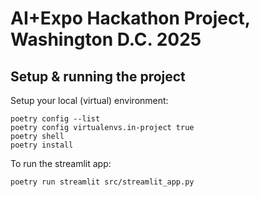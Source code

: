 # AI+Expo Hackathon Project, Washington D.C. 2025

## Setup & running the project

Setup your local (virtual) environment:

```
poetry config --list
poetry config virtualenvs.in-project true
poetry shell
poetry install
```

To run the streamlit app:

```
poetry run streamlit src/streamlit_app.py
```